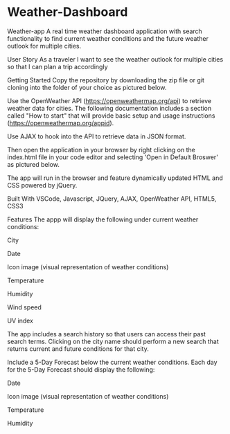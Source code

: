 # Weather-Dashboard
Weather-app
A real time weather dashboard application with search functionality to find current weather conditions and the future weather outlook for multiple cities.



User Story
As a traveler I want to see the weather outlook for multiple cities so that I can plan a trip accordingly

Getting Started
Copy the repository by downloading the zip file or git cloning into the folder of your choice as pictured below.



Use the OpenWeather API (https://openweathermap.org/api) to retrieve weather data for cities. The following documentation includes a section called "How to start" that will provide basic setup and usage instructions (https://openweathermap.org/appid).

Use AJAX to hook into the API to retrieve data in JSON format.

Then open the application in your browser by right clicking on the index.html file in your code editor and selecting 'Open in Default Broswer' as pictured below.



The app will run in the browser and feature dynamically updated HTML and CSS powered by jQuery.

Built With
VSCode, Javascript, JQuery, AJAX, OpenWeather API, HTML5, CSS3

Features
The appp will display the following under current weather conditions:

City

Date

Icon image (visual representation of weather conditions)

Temperature

Humidity

Wind speed

UV index

The app includes a search history so that users can access their past search terms. Clicking on the city name should perform a new search that returns current and future conditions for that city.

Include a 5-Day Forecast below the current weather conditions. Each day for the 5-Day Forecast should display the following:

Date

Icon image (visual representation of weather conditions)

Temperature

Humidity
